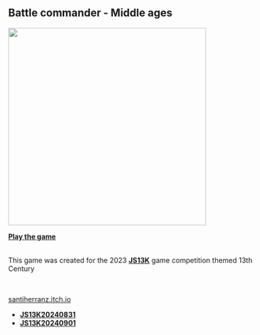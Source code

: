 <p align="center">

<h2>Battle commander - Middle ages</h2>

  <img src="https://user-images.githubusercontent.com/961911/266772162-9d6b1d05-8fa9-4934-b209-b420ad9f24ec.png" width="400px">
<br>

<a href="https://js13kgames.com/games/battle-commander-middle-ages/index.html" target="_blank"><b>Play the game</b></a>

  <br>
  This game was created for the 2023 <a href="https://js13kgames.com" target="_blank"><b>JS13K</b></a> game competition themed 13th Century
  
 </p>
  <br>

  
  <a href="https://santiherranz.itch.io/" target="_blank">santiherranz.itch.io</a>

<ul>
  <li>
      <a href="https://santiherranz.github.io/santiherranz//20240831.html" target="_blank"><b>JS13K20240831</b></a>
    </li>
  <li>
      <a href="https://santiherranz.github.io/santiherranz//20240901.html" target="_blank"><b>JS13K20240901</b></a>
    </li>
</ul>
<!--
**santiHerranz/santiherranz** is a ✨ _special_ ✨ repository because its `README.md` (this file) appears on your GitHub profile.

Here are some ideas to get you started:

- 🔭 I’m currently working on ...
- 🌱 I’m currently learning ...
- 👯 I’m looking to collaborate on ...
- 🤔 I’m looking for help with ...
- 💬 Ask me about ...
- 📫 How to reach me: ...
- 😄 Pronouns: ...
- ⚡ Fun fact: ...
-->
